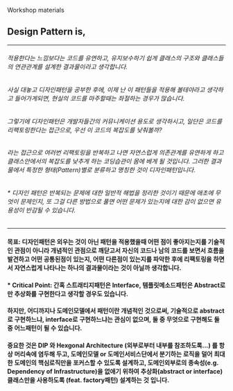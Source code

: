 Workshop materials

## Design Pattern is,
- - -
###### 적용한다는 느낌보다는 코드를 유연하고, 유지보수하기 쉽게 클래스의 구조와 클래스들의 연관관계를 설계한 결과물이라고 생각합니다.
###### 사실 대놓고 디자인패턴을 공부한 후에, 이제 난 이 패턴들을 적용해 볼테야라고 생각하고 들어가게되면, 현실의 코드를 마주할때는 좌절하는 경우가 많습니다.
###### 그렇기에 디자인패턴은 개발자들간의 커뮤니케이션 용도로 생각하시고, 일단은 코드를 리팩토링한다는 접근으로, 우선 이 코드의 복잡도를 낮춰볼까? 
###### 라는 접근으로 여러번 리팩토링을 반복하고 나면 자연스럽게 의존관계를 유연하게 하고 클래스안에서의 복잡도를 낮추게 하는 코딩습관이 몸에 베게 될 것입니다. 그러한 결과물에서 특정한 형태(Pattern)별로 분류하고 명칭한 것이 디자인패턴입니다.
###### * 디자인 패턴은 반복되는 문제에 대한 일반적 해법을 정리한 것이기 때문에 애초에 무엇이 문제인지, 또 그걸 다른 방법으로 풀면 어떤 문제가 있는지에 대한 감이 없으면 유용성이 반감될 수 있습니다.
- - -
#### 목표: 디자인패턴은 외우는 것이 아닌 패턴을 적용했을때 어떤 점이 좋아지는지를 기술적인 관점이 아니라 개념적인 관점으로 깨닫고서 자신의 코드나 남의 코드를 보면서 흐름을 발견하고 어떤 공통된점이 있는지, 어떤 다른점이 있는지를 파악한 후에 리팩토링을 하면서 자연스럽게 나타나는 하나의 결과물이라는 것이 아닐까 생각합니다.

#### * Critical Point: 간혹 스트래티지패턴은 Interface, 템플릿메소드패턴은 Abstract로 만 추상화를 구현한다고 생각할 경우도 있습니다.
#### 하지만, 어디까지나 도메인모델에서 패턴이란 개념적인 것으로써, 기술적으로 abstract로 구현하느냐, interface로 구현하느냐는 관심이 없으며, 둘 중 무엇으로 구현해도 둘 중 어느패턴이 될 수 있습니다.
#### 중요한 것은 DIP 와 Hexgonal Architecture (외부로부터 내부를 참조하도록...) 를 항상 머리속에 염두해 두고, 도메인모델 or 도메인서비스단에서 분기하는 로직을 덜어 최대한 도메인의 핵심로직만을 포커스할 수 있도록 설계하고, 도메인외부로의 종속성(e.g. Dependency of Infrastructure)을 없애기 위하여 추상화(abstract or interface)클래스만을 사용하도록 (feat. factory패턴) 설계하는 것 입니다.
